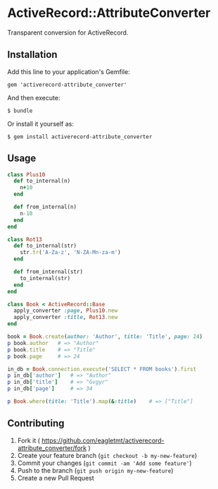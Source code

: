 # ActiveRecord::AttributeConverter

Transparent conversion for ActiveRecord.

## Installation

Add this line to your application's Gemfile:

    gem 'activerecord-attribute_converter'

And then execute:

    $ bundle

Or install it yourself as:

    $ gem install activerecord-attribute_converter

## Usage

```ruby
class Plus10
  def to_internal(n)
    n+10
  end

  def from_internal(n)
    n-10
  end
end

class Rot13
  def to_internal(str)
    str.tr('A-Za-z', 'N-ZA-Mn-za-m')
  end

  def from_internal(str)
    to_internal(str)
  end
end

class Book < ActiveRecord::Base
  apply_converter :page, Plus10.new
  apply_converter :title, Rot13.new
end
```

```ruby
book = Book.create(author: 'Author', title: 'Title', page: 24)
p book.author   # => "Author"
p book.title    # => "Title"
p book.page     # => 24

in_db = Book.connection.execute('SELECT * FROM books').first
p in_db['author']   # => "Author"
p in_db['title']    # => "Gvgyr"
p in_db['page']     # => 34

p Book.where(title: 'Title').map(&:title)    # => ["Title"]
```

## Contributing

1. Fork it ( https://github.com/eagletmt/activerecord-attribute_converter/fork )
2. Create your feature branch (`git checkout -b my-new-feature`)
3. Commit your changes (`git commit -am 'Add some feature'`)
4. Push to the branch (`git push origin my-new-feature`)
5. Create a new Pull Request
